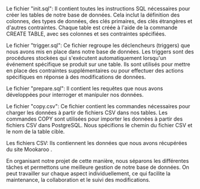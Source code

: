 
Le fichier "init.sql":
    Il contient toutes les instructions SQL nécessaires pour créer les tables de notre base de données.
    Cela inclut la définition des colonnes, des types de données, des clés primaires, des clés étrangères et d'autres contraintes.
    Chaque table est créée à l'aide de la commande CREATE TABLE, avec ses colonnes et ses contraintes spécifiées.

Le fichier "trigger.sql":
    Ce fichier regroupe les déclencheurs (triggers) que nous avons mis en place dans notre base de données.
    Les triggers sont des procédures stockées qui s'exécutent automatiquement lorsqu'un événement spécifique se produit sur une table. 
    Ils sont utilisés pour mettre en place des contraintes supplémentaires ou pour effectuer des actions spécifiques en réponse à des modifications de données.

Le fichier "prepare.sql":
    Il contient les requêtes que nous avons développées pour interroger et manipuler nos données.

Le fichier "copy.csv":
    Ce fichier contient les commandes nécessaires pour charger les données à partir de fichiers CSV dans nos tables.
    Les commandes COPY sont utilisées pour importer les données à partir des fichiers CSV dans PostgreSQL. Nous spécifions le chemin du fichier CSV et le nom de la table cible.

Les fichiers CSV:
    Ils contiennent les données que nous avons récupérées du site Mookaroo .

En organisant notre projet de cette manière, nous séparons les différentes tâches et permettons une meilleure gestion de notre base de données. On peut travailler sur chaque aspect individuellement, ce qui facilite la maintenance, la collaboration et le suivi des modifications.
